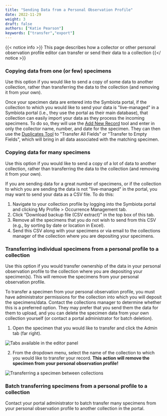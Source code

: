 ```yaml
---
title: "Sending Data from a Personal Observation Profile"
date: 2022-11-29
weight: 3
draft: false
authors: ["Katie Pearson"]
keywords: ["transfer","export"]
---
```


{{< notice info >}}
  This page describes how a collector or other personal observation profile editor can transfer or send their data to a collection
{{</ notice >}}

### Copying data from one (or few) specimens

Use this option if you would like to send a copy of some data to another collection, rather than transferring the data to the collection (and removing it from your own).

Once your specimen data are entered into the Symbiota portal, if the collection to which you would like to send your data is "live-managed" in a Symbiota portal (i.e., they use the portal as their main database), that collection can easily import your data as they process the incoming specimens. To do so, they will use the [Add New Record](https://biokic.github.io/symbiota-docs/editor/add/full/) tool and enter in only the collector name, number, and date for the specimen. They can then use the [Duplicates Tool]() to "Transfer All Fields" or "Transfer to Empty Fields", which will bring in all data associated with the matching specimen.

### Copying data for many specimens

Use this option if you would like to send a copy of a lot of data to another collection, rather than transferring the data to the collection (and removing it from your own).

If you are sending data for a great number of specimens, or if the collection to which you are sending the data is not "live-managed" in the portal, you may want to send your data as a CSV file. To do this:
1. Navigate to your collection profile by logging into the Symbiota portal and clicking My Profile > Occurrence Management tab.
2. Click "Download backup file (CSV extract)" in the top box of this tab.
3. Remove all the specimens that you do not wish to send from this CSV (e.g., by sorting by date or location in Excel).
4. Send this CSV along with your specimens or via email to the collections manager of the collection where you are depositing your specimens.

### Transferring individual specimens from a personal profile to a collection

Use this option if you would transfer ownership of the data in your personal observation profile to the collection where you are depositing your specimen(s). This will remove the specimens from your personal observation profile.

To transfer a specimen from your personal observation profile, you must have administrator permissions for the collection into which you will deposit the specimens/data. Contact the collections manager to determine whether this is a preferred option. They may prefer that you send them the data for them to upload, and you can delete the specimen data from your own collection yourself (or contact a portal administrator for batch deletion).

1. Open the specimen that you would like to transfer and click the Admin tab (far right).

![Tabs available in the editor panel](/symbiota-docs/images/editortabs.png)

2. From the dropdown menu, select the name of the collection to which you would like to transfer your record. **This action will remove the specimen from your personal observation profile!**

![Transferring a specimen between collections](/symbiota-docs/images/transferspecimen.PNG)


### Batch transferring specimens from a personal profile to a collection

Contact your portal administrator to batch transfer many specimens from your personal observation profile to another collection in the portal.

